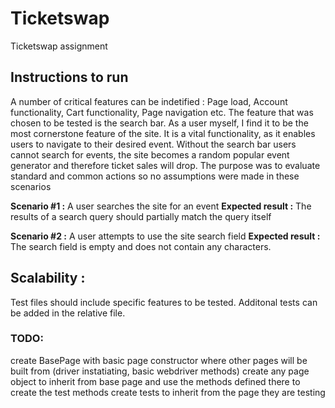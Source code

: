 # Ticketswap
 Ticketswap assignment
 
 ## Instructions to run 


A number of critical features can be indetified : Page load, Account functionality, Cart functionality, Page navigation etc.
The feature that was chosen to be tested is the search bar. 
As a user myself, I find it to be the most cornerstone feature of the site.
It is a vital functionality, as it enables users to navigate to their desired event. 
Without the search bar users cannot search for events, the site becomes a random popular event generator and therefore ticket sales will drop.
The purpose was to evaluate standard and common actions so no assumptions were made in these scenarios

**Scenario #1 :** A user searches the site for an event
**Expected result :** The results of a search query should partially match the query itself

**Scenario #2 :** A user attempts to use the site search field
**Expected result :** The search field is empty and does not contain any characters.


## Scalability : 

Test files should include specific features to be tested.
Additonal tests can be added in the relative file.

### TODO: 
create BasePage with basic page constructor where other pages will be built from (driver instatiating, basic webdriver methods)
create any page object to inherit from base page and use the methods defined there to create the test methods
create tests to inherit from the page they are testing
